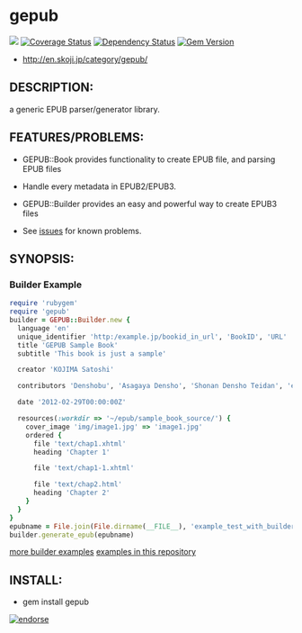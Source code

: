 # gepub  
[<img src="https://secure.travis-ci.org/skoji/gepub.png" />](http://travis-ci.org/skoji/gepub) 
[![Coverage Status](https://coveralls.io/repos/skoji/gepub/badge.png?branch=master)](https://coveralls.io/r/skoji/gepub?branch=master)
[![Dependency Status](https://gemnasium.com/skoji/gepub.png)](https://gemnasium.com/skoji/gepub)
[![Gem Version](https://badge.fury.io/rb/gepub.png)](http://badge.fury.io/rb/gepub)

* http://en.skoji.jp/category/gepub/

## DESCRIPTION:

a generic EPUB parser/generator library.

## FEATURES/PROBLEMS:

* GEPUB::Book provides functionality to create EPUB file, and parsing EPUB files
* Handle every metadata in EPUB2/EPUB3.
* GEPUB::Builder provides an easy and powerful way to create EPUB3 files

* See [issues](https://github.com/skoji/gepub/issues/) for known problems.


## SYNOPSIS:

### Builder Example

```ruby
require 'rubygem'
require 'gepub'
builder = GEPUB::Builder.new {
  language 'en'
  unique_identifier 'http:/example.jp/bookid_in_url', 'BookID', 'URL'
  title 'GEPUB Sample Book'
  subtitle 'This book is just a sample'

  creator 'KOJIMA Satoshi'

  contributors 'Denshobu', 'Asagaya Densho', 'Shonan Densho Teidan', 'eMagazine Torutaru'

  date '2012-02-29T00:00:00Z'

  resources(:workdir => '~/epub/sample_book_source/') {
    cover_image 'img/image1.jpg' => 'image1.jpg'
    ordered {
      file 'text/chap1.xhtml'
      heading 'Chapter 1'

      file 'text/chap1-1.xhtml'

      file 'text/chap2.html'
      heading 'Chapter 2'
    }
  }
}
epubname = File.join(File.dirname(__FILE__), 'example_test_with_builder.epub')
builder.generate_epub(epubname)
```
[more builder examples](https://gist.github.com/1878995)
 [examples in this repository](https://github.com/skoji/gepub/tree/master/examples/) 

## INSTALL:

* gem install gepub



[![endorse](http://api.coderwall.com/skoji/endorse.png)](http://coderwall.com/skoji)
